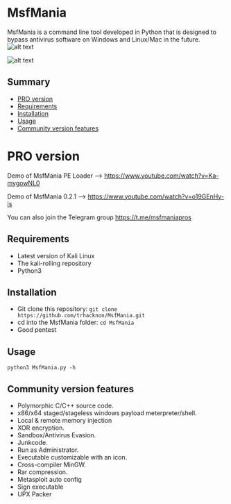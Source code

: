 # MsfMania
MsfMania is a command line tool developed in Python that is designed to bypass antivirus software on Windows and Linux/Mac in the future.
![alt text](https://github.com/trhacknon/MsfMania/blob/master/VirusTotal.png)

![alt text](https://github.com/trhacknon/MsfMania/blob/master/MsfMania.png)

## Summary
* [PRO version](#PRO-version)
* [Requirements](#Requirements)
* [Installation](#Installation)
* [Usage](#Usage)
* [Community version features](#Community-version-features)

# PRO version
Demo of MsfMania PE Loader --> https://www.youtube.com/watch?v=Ka-mygowNL0

Demo of MsfMania 0.2.1 --> https://www.youtube.com/watch?v=o19GEnHy-is

You can also join the Telegram group https://t.me/msfmaniapros

## Requirements
- Latest version of Kali Linux
- The kali-rolling repository
- Python3

## Installation
- Git clone this repository: ```git clone https://github.com/trhacknon/MsfMania.git```
- cd into the MsfMania folder: ```cd MsfMania```
- Good pentest

## Usage
```
python3 MsfMania.py -h
```

## Community version features
- Polymorphic C/C++ source code.
- x86/x64 staged/stageless windows payload meterpreter/shell.
- Local & remote memory injection
- XOR encryption.
- Sandbox/Antivirus Evasion.
- Junkcode.
- Run as Administrator.
- Executable customizable with an icon.
- Cross-compiler MinGW.
- Rar compression.
- Metasploit auto config
- Sign executable
- UPX Packer
